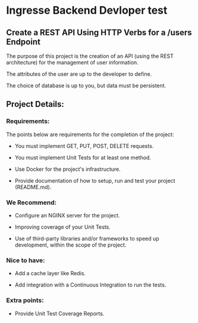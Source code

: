 # Ingresse Backend Devloper test


## Create a REST API Using HTTP Verbs for a /users Endpoint

The purpose of this project is the creation of an API (using the REST architecture) for the management of user information.

The attributes of the user are up to the developer to define.

The choice of database is up to you, but data must be persistent.


## Project Details:

### Requirements:

The points below are requirements for the completion of the project:

- You must implement GET, PUT, POST, DELETE requests.

- You must implement Unit Tests for at least one method.

- Use Docker for the project's infrastructure.

- Provide documentation of how to setup, run and test your project (README.md).


### We Recommend:

- Configure an NGINX server for the project.

- Improving coverage of your Unit Tests.

- Use of third-party libraries and/or frameworks to speed up development, within the scope of the project.


### Nice to have:

- Add a cache layer like Redis.

- Add integration with a Continuous Integration to run the tests.


### Extra points:

- Provide Unit Test Coverage Reports.
